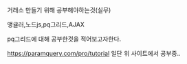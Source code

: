 거래소 만들기 위해 공부해야하는것(실무)

앵귤러,노드js,pq그리드,AJAX

pq그리드에 대해 공부한것을 적어보고자한다.

https://paramquery.com/pro/tutorial
일단 위 사이트에서 공부중..

